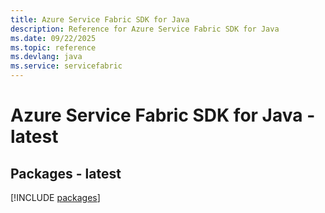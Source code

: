 ```yaml
---
title: Azure Service Fabric SDK for Java
description: Reference for Azure Service Fabric SDK for Java
ms.date: 09/22/2025
ms.topic: reference
ms.devlang: java
ms.service: servicefabric
---
```

# Azure Service Fabric SDK for Java - latest
## Packages - latest
[!INCLUDE [packages](service-fabric-index.md)]